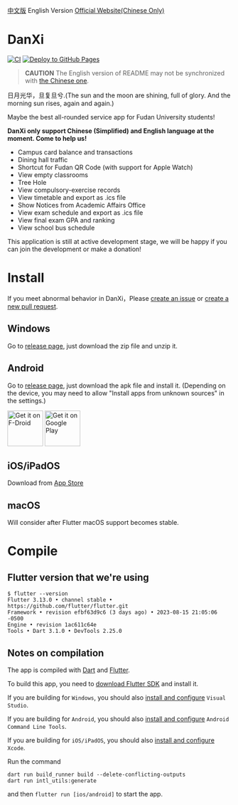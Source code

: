 [中文版](README.md) English Version
[Official Website(Chinese Only)](https://danxi.fduhole.com)

# DanXi

[![CI](https://github.com/DanXi-Dev/DanXi/actions/workflows/ci_ios.yml/badge.svg)](https://github.com/DanXi-Dev/DanXi/actions/workflows/ci_ios.yml)
[![Deploy to GitHub Pages](https://github.com/DanXi-Dev/DanXi/actions/workflows/deploy_to_gh-pages.yml/badge.svg)](https://github.com/DanXi-Dev/DanXi/actions/workflows/deploy_to_gh-pages.yml)

> **CAUTION**
> The English version of README may not be synchronized with [the Chinese one](README.md).

日月光华，旦复旦兮.(The sun and the moon are shining, full of glory. And the morning sun rises, again and
again.)

Maybe the best all-rounded service app for Fudan University students!

**DanXi only support Chinese (Simplified) and English language at the moment. Come to help us!**

- Campus card balance and transactions
- Dining hall traffic
- Shortcut for Fudan QR Code (with support for Apple Watch)
- View empty classrooms
- Tree Hole
- View compulsory-exercise records
- View timetable and export as .ics file
- Show Notices from Academic Affairs Office
- View exam schedule and export as .ics file
- View final exam GPA and ranking
- View school bus schedule

This application is still at active development stage, we will be happy if you can join the development or make a donation!

# Install

If you meet abnormal behavior in DanXi，Please [create an issue](https://github.com/w568w/DanXi/issues/new/choose) or [create a new pull request](https://github.com/w568w/DanXi/compare).

## Windows

Go to [release page](https://github.com/w568w/DanXi/releases), just download the zip file and unzip it.

## Android

Go to [release page](https://github.com/w568w/DanXi/releases), just download the apk file and install it.
(Depending on the device, you may need to allow "Install apps from unknown sources" in the settings.)

[<img src="https://fdroid.gitlab.io/artwork/badge/get-it-on.png"
     alt="Get it on F-Droid"
     height="80">](https://f-droid.org/packages/io.github.danxi_dev.dan_xi/)
[<img src="https://play.google.com/intl/en_us/badges/images/generic/en-play-badge.png"
     alt="Get it on Google Play"
     height="80">](https://play.google.com/store/apps/details?id=io.github.danxi_dev.dan_xi)

## iOS/iPadOS

Download from [App Store](https://apps.apple.com/us/app/旦夕/id1568629997)

## macOS

Will consider after Flutter macOS support becomes stable.

# Compile

## Flutter version that we're using

```shell
$ flutter --version
Flutter 3.13.0 • channel stable • https://github.com/flutter/flutter.git
Framework • revision efbf63d9c6 (3 days ago) • 2023-08-15 21:05:06 -0500
Engine • revision 1ac611c64e
Tools • Dart 3.1.0 • DevTools 2.25.0
```

## Notes on compilation

The app is compiled with [Dart](https://dart.dev/) and [Flutter](https://flutter.dev/).

To build this app, you need to [download Flutter SDK](https://flutter.dev/docs/get-started/install) and install it.

If you are building for `Windows`, you should also [install and configure](https://visualstudio.microsoft.com/downloads/) `Visual Studio`.

If you are building for `Android`, you should also [install and configure](https://developer.android.com/studio) `Android Command Line Tools`.

If you are building for `iOS/iPadOS`, you should also [install and configure](https://apps.apple.com/cn/app/xcode/id497799835) `Xcode`.

Run the command 
```
dart run build_runner build --delete-conflicting-outputs
dart run intl_utils:generate
```
and then  `flutter run [ios/android]` to start the app.

[//]: #
[//]: #
[//]: #
[//]: #
[//]: #
[//]: #
[//]: #
[//]: #
[//]: #
